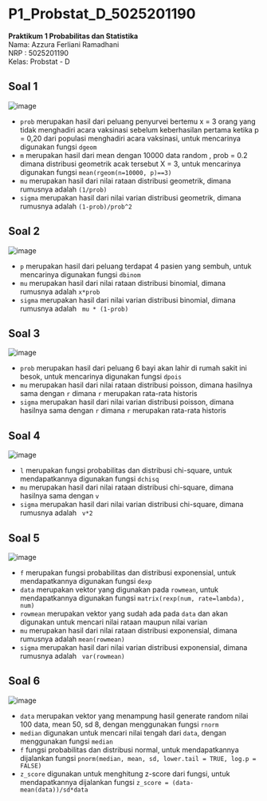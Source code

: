 # P1_Probstat_D_5025201190
**Praktikum 1 Probabilitas dan Statistika<br>**
Nama: Azzura Ferliani Ramadhani<br>
NRP : 5025201190<br>
Kelas: Probstat - D<br>
## Soal 1
![image](https://user-images.githubusercontent.com/52819640/162613768-86cd3693-b834-4b0a-b63f-c1c8e7d03388.png)
- `prob` merupakan hasil dari peluang penyurvei bertemu x = 3 orang yang tidak menghadiri acara vaksinasi sebelum keberhasilan pertama ketika p = 0,20 dari populasi menghadiri acara vaksinasi, untuk mencarinya digunakan fungsi `dgeom` 
- `m` merupakan hasil dari mean dengan 10000 data random , prob = 0.2 dimana distribusi geometrik acak tersebut X = 3, untuk mencarinya digunakan fungsi `mean(rgeom(n=10000, p)==3)`
- `mu` merupakan hasil dari nilai rataan distribusi geometrik, dimana rumusnya adalah `(1/prob)`
- `sigma` merupakan hasil dari nilai varian distribusi geometrik, dimana rumusnya adalah `(1-prob)/prob^2`

## Soal 2
![image](https://user-images.githubusercontent.com/52819640/162614163-d8fc1f16-f7f1-43af-bddf-1bcc49086756.png)
- `p` merupakan hasil dari peluang terdapat 4 pasien yang sembuh, untuk mencarinya digunakan fungsi `dbinom` 
- `mu` merupakan hasil dari nilai rataan distribusi binomial, dimana rumusnya adalah `x*prob`
- `sigma` merupakan hasil dari nilai varian distribusi binomial, dimana rumusnya adalah ` mu * (1-prob)`

## Soal 3
![image](https://user-images.githubusercontent.com/52819640/162614286-4a191ad4-f211-45d1-8cbe-76cf94de0bea.png)
- `prob` merupakan hasil dari peluang 6 bayi akan lahir di rumah sakit ini besok, untuk mencarinya digunakan fungsi `dpois` 
- `mu` merupakan hasil dari nilai rataan distribusi poisson, dimana hasilnya sama dengan `r` dimana `r` merupakan rata-rata historis
- `sigma` merupakan hasil dari nilai varian distribusi poisson, dimana hasilnya sama dengan `r` dimana `r` merupakan rata-rata historis

## Soal 4
![image](https://user-images.githubusercontent.com/52819640/162614498-9016cc23-faad-474d-a290-257754f28a85.png)
- `l` merupakan fungsi probabilitas dan distribusi chi-square, untuk mendapatkannya digunakan fungsi `dchisq`
- `mu` merupakan hasil dari nilai rataan distribusi chi-square, dimana hasilnya sama dengan `v` 
- `sigma` merupakan hasil dari nilai varian distribusi chi-square, dimana rumusnya adalah ` v*2`

## Soal 5
![image](https://user-images.githubusercontent.com/52819640/162614604-eb96bcb2-7d77-4c5f-9a52-050a2486d9ea.png)
- `f` merupakan fungsi probabilitas dan distribusi exponensial, untuk mendapatkannya digunakan fungsi `dexp`
- `data` merupakan vektor yang digunakan pada `rowmean`, untuk mendapatkannya digunakan fungsi `matrix(rexp(num, rate=lambda), num)`
- `rowmean` merupakan vektor yang sudah ada pada `data` dan akan digunakan untuk mencari nilai rataan maupun nilai varian
- `mu` merupakan hasil dari nilai rataan distribusi exponensial, dimana rumusnya adalah `mean(rowmean)` 
- `sigma` merupakan hasil dari nilai varian distribusi exponensial, dimana rumusnya adalah ` var(rowmean)`

## Soal 6
![image](https://user-images.githubusercontent.com/52819640/162614971-8062f089-710b-4ca7-b7f3-a3ca2563fc08.png)
- `data` merupakan vektor yang menampung hasil generate random nilai 100 data, mean 50, sd 8, dengan menggunakan fungsi `rnorm`
- `median` digunakan untuk mencari nilai tengah dari `data`, dengan menggunakan fungsi `median`
- `f` fungsi probabilitas dan distribusi normal, untuk mendapatkannya dijalankan fungsi `pnorm(median, mean, sd, lower.tail = TRUE, log.p = FALSE)`
- `z_score` digunakan untuk menghitung z-score dari fungsi, untuk mendapatkannya dijalankan fungsi `z_score = (data-mean(data))/sd*data`

